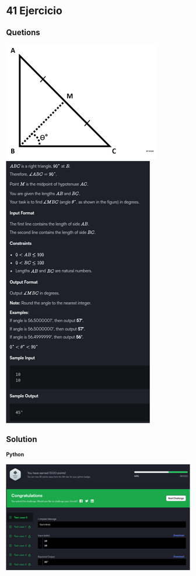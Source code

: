 # 41 Ejercicio

## Quetions
![imagen pegada](img2.png)
![imagen pegada (2)](img1.png)

## Solution

#### Python
![imagen pegada (3)](img3.png)